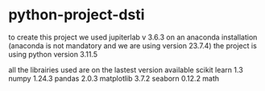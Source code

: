 # python-project-dsti


to create this project we used jupiterlab v 3.6.3 on an anaconda installation (anaconda is not mandatory and we are using version 23.7.4) 
the project is using python version 3.11.5 

all the librairies used are on the lastest version available 
scikit learn 1.3
numpy 1.24.3
pandas 2.0.3
matplotlib 3.7.2
seaborn 0.12.2
math 



